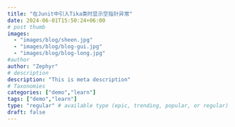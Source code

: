 ```yaml
---
title: "在Junit中引入Tika类时显示空指针异常"
date: 2024-06-01T15:50:24+06:00
# post thumb
images:
  - "images/blog/sheen.jpg"
  - "images/blog/blog-gui.jpg"
  - "images/blog/blog-long.jpg"
#author
author: "Zephyr"
# description
description: "This is meta description"
# Taxonomies
categories: ["demo","learn"]
tags: ["demo","learn"]
type: "regular" # available type (epic, trending, popular, or regular)
draft: false
---
```

